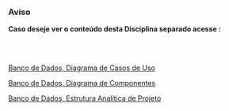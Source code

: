 <br/>
<br/>

### Aviso 
**Caso deseje ver o conteúdo desta Disciplina separado acesse :**

<br/>
<br/>

[ Banco de Dados, Diagrama de Casos de Uso ](https://drive.google.com/file/d/1rUdKuxd0iie1_1cfrbv04rb3bl_ofijM/view?usp=drivesdk)

[ Banco de Dados, Diagrama de Componentes ](https://drive.google.com/file/d/1rUdKuxd0iie1_1cfrbv04rb3bl_ofijM/view?usp=drivesdk)

[ Banco de Dados, Estrutura Analítica de Projeto ](https://drive.google.com/file/d/1rUdKuxd0iie1_1cfrbv04rb3bl_ofijM/view?usp=drivesdk)

<br/>
<br/>
